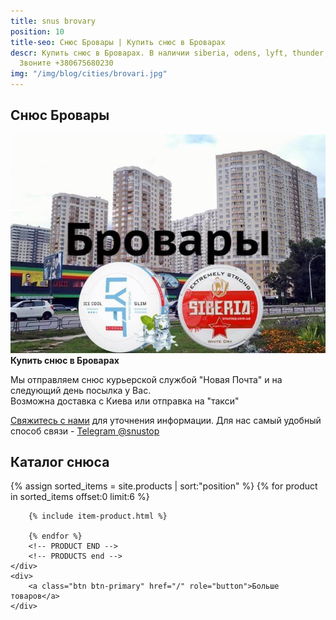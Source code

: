 ```yaml
---
title: snus brovary
position: 10
title-seo: Снюс Бровары | Купить снюс в Броварах
descr: Купить снюс в Броварах. В наличии siberia, odens, lyft, thunder, general и другие.
  Звоните +380675680230
img: "/img/blog/cities/brovari.jpg"
---
```


<section class="mb-4">
	<h1>Снюс Бровары</h1>
	<div class="row">
		<div class="col-md-7">
			<img class="img-fluid" src="/img/blog/cities/brovari.jpg" alt="Снюс Бровары">
		</div>
		<div class="col-md-5">
			<strong>Купить снюс в Броварах</strong>
			<p>Мы отправляем снюс курьерской службой "Новая Почта" и на следующий день посылка у Вас. <br>Возможна доставка с Киева или отправка на "такси"</p>
			<p><a href="#contactModal" data-toggle="modal" data-target="#contactModal">Свяжитесь с нами</a> для уточнения информации. Для нас самый удобный способ связи - <a href="//t.me/snustop" target="_blank" title="Telegram"><i class="icon-telegram"></i>Telegram @snustop</a></p>
		</div>
	</div>
</section>

<section class="mb-4">
	<h2>Каталог снюса</h2>
	<div class="row catalog">
		<!-- PRODUCTS start -->
		<!-- PRODUCT START -->
		{% assign sorted_items = site.products | sort:"position" %}
		{% for product in sorted_items offset:0 limit:6 %}
		
		{% include item-product.html %}

		{% endfor %}
		<!-- PRODUCT END -->
		<!-- PRODUCTS end -->
	</div>
	<div>
		<a class="btn btn-primary" href="/" role="button">Больше товаров</a>
	</div>
</section>
